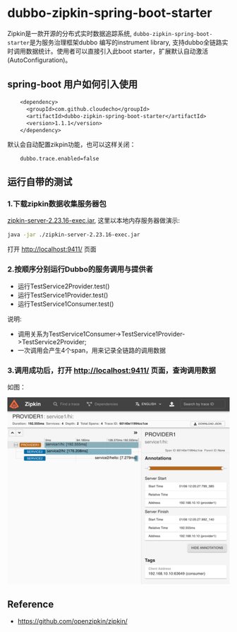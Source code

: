 # dubbo-zipkin-spring-boot-starter

Zipkin是一款开源的分布式实时数据追踪系统, `dubbo-zipkin-spring-boot-starter`是为服务治理框架dubbo 编写的instrument library,
支持dubbo全链路实时调用数据统计。使用者可以直接引入此boot starter，扩展默认自动激活(AutoConfiguration)。


## spring-boot 用户如何引入使用

```
    <dependency>
      <groupId>com.github.cloudecho</groupId>
      <artifactId>dubbo-zipkin-spring-boot-starter</artifactId>
      <version>1.1.1</version>
    </dependency>
```

默认会自动配置zikpin功能，也可以这样关闭：

```
	dubbo.trace.enabled=false
```

## 运行自带的测试

### 1.下载zipkin数据收集服务器包 
[zipkin-server-2.23.16-exec.jar](https://repo1.maven.org/maven2/io/zipkin/zipkin-server/2.23.16/zipkin-server-2.23.16-exec.jar),
这里以本地内存服务器做演示:

```sh
java -jar ./zipkin-server-2.23.16-exec.jar
```

打开 [http://localhost:9411/](http://localhost:9411/)  页面


### 2.按顺序分别运行Dubbo的服务调用与提供者

* 运行TestService2Provider.test()
* 运行TestService1Provider.test()
* 运行TestService1Consumer.test()


说明:

* 调用关系为TestService1Consumer->TestService1Provider->TestService2Provider;
* 一次调用会产生4个span，用来记录全链路的调用数据


### 3.调用成功后，打开 [http://localhost:9411/](http://localhost:9411/)  页面，查询调用数据

如图：

![zipkin-demo](./zipkin-demo.png)


## Reference

* https://github.com/openzipkin/zipkin/
